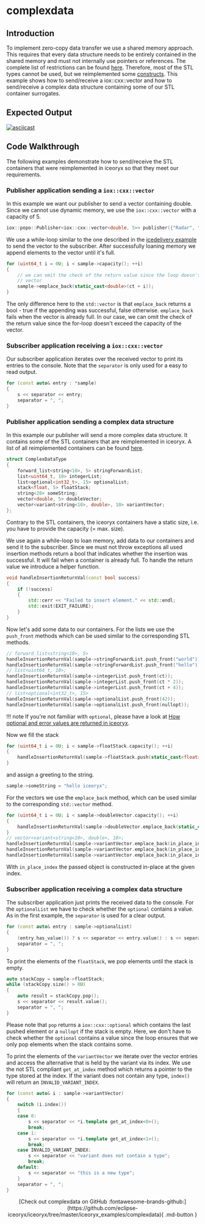 # complexdata

## Introduction

To implement zero-copy data transfer we use a shared memory approach. This requires that every data structure needs to be entirely
contained in the shared memory and must not internally use pointers or references. The complete list of restrictions can be found
[here](../../doc/website/getting-started/overview.md#restrictions). Therefore, most of the STL types cannot be used, but we
reimplemented some [constructs](../../iceoryx_hoofs/README.md#cxx). This example shows how
to send/receive a iox::cxx::vector and how to send/receive a complex data structure containing some of our STL container surrogates.

## Expected Output

[![asciicast](https://asciinema.org/a/410662.svg)](https://asciinema.org/a/410662)

## Code Walkthrough

The following examples demonstrate how to send/receive the STL containers that were reimplemented in iceoryx so that they meet
our requirements.

### Publisher application sending a `iox::cxx::vector`

In this example we want our publisher to send a vector containing double. Since we cannot use dynamic memory, we use the
`iox::cxx::vector` with a capacity of 5.

<!--[geoffrey][iceoryx_examples/complexdata/iox_publisher_vector.cpp][create publisher]-->
```cpp
iox::popo::Publisher<iox::cxx::vector<double, 5>> publisher({"Radar", "FrontRight", "VectorData"});
```

We use a while-loop similar to the one described in the
[icedelivery example](../icedelivery) to send the
vector to the subscriber. After successfully loaning memory we append elements to the vector until it's full.

<!--[geoffrey][iceoryx_examples/complexdata/iox_publisher_vector.cpp][vector emplace_back]-->
```cpp
for (uint64_t i = 0U; i < sample->capacity(); ++i)
{
    // we can omit the check of the return value since the loop doesn't exceed the capacity of the
    // vector
    sample->emplace_back(static_cast<double>(ct + i));
}
```

The only difference here to the `std::vector` is that `emplace_back` returns a bool - true if the appending was successful,
false otherwise. `emplace_back` fails when the vector is already full. In our case, we can omit the check of the return value
since the for-loop doesn't exceed the capacity of the vector.

### Subscriber application receiving a `iox::cxx::vector`

Our subscriber application iterates over the received vector to print its entries to the console. Note that the `separator` is only
used for a easy to read output.

<!--[geoffrey][iceoryx_examples/complexdata/iox_subscriber_vector.cpp][vector output]-->
```cpp
for (const auto& entry : *sample)
{
    s << separator << entry;
    separator = ", ";
}
```

### Publisher application sending a complex data structure

In this example our publisher will send a more complex data structure. It contains some of the STL containers that are reimplemented
in iceoryx. A list of all reimplemented containers can be found
[here](../../iceoryx_hoofs/README.md#cxx).

<!--[geoffrey][iceoryx_examples/complexdata/topic_data.hpp][complexdata type]-->
```cpp
struct ComplexDataType
{
    forward_list<string<10>, 5> stringForwardList;
    list<uint64_t, 10> integerList;
    list<optional<int32_t>, 15> optionalList;
    stack<float, 5> floatStack;
    string<20> someString;
    vector<double, 5> doubleVector;
    vector<variant<string<10>, double>, 10> variantVector;
};
```

Contrary to the STL containers, the iceoryx containers have a static size, i.e. you have to provide the capacity (= max. size).

We use again a while-loop to loan memory, add data to our containers and send it to the subscriber. Since we must not throw exceptions
all used insertion methods return a bool that indicates whether the insertion was successful. It will fail when a container is already
full. To handle the return value we introduce a helper function.

<!--[geoffrey][iceoryx_examples/complexdata/iox_publisher_complexdata.cpp][handle return val]-->
```cpp
void handleInsertionReturnVal(const bool success)
{
    if (!success)
    {
        std::cerr << "Failed to insert element." << std::endl;
        std::exit(EXIT_FAILURE);
    }
}
```

Now let's add some data to our containers. For the lists we use the `push_front` methods which can be used similar to the
corresponding STL methods.

<!--[geoffrey][iceoryx_examples/complexdata/iox_publisher_complexdata.cpp][fill lists]-->
```cpp
// forward_list<string<10>, 5>
handleInsertionReturnVal(sample->stringForwardList.push_front("world"));
handleInsertionReturnVal(sample->stringForwardList.push_front("hello"));
// list<uint64_t, 10>;
handleInsertionReturnVal(sample->integerList.push_front(ct));
handleInsertionReturnVal(sample->integerList.push_front(ct * 2));
handleInsertionReturnVal(sample->integerList.push_front(ct + 4));
// list<optional<int32_t>, 15>
handleInsertionReturnVal(sample->optionalList.push_front(42));
handleInsertionReturnVal(sample->optionalList.push_front(nullopt));
```

!!! note
    If you're not familiar with `optional`, please have a look at
    [How optional and error values are returned in iceoryx](../../doc/website/concepts/how-optional-and-error-values-are-returned-in-iceoryx.md#optional).

Now we fill the stack

<!--[geoffrey][iceoryx_examples/complexdata/iox_publisher_complexdata.cpp][fill stack]-->
```cpp
for (uint64_t i = 0U; i < sample->floatStack.capacity(); ++i)
{
    handleInsertionReturnVal(sample->floatStack.push(static_cast<float>(ct * i)));
}
```

and assign a greeting to the string.

<!--[geoffrey][iceoryx_examples/complexdata/iox_publisher_complexdata.cpp][assign string]-->
```cpp
sample->someString = "hello iceoryx";
```

For the vectors we use the `emplace_back` method, which can be used similar to the corresponding `std::vector` method.

<!--[geoffrey][iceoryx_examples/complexdata/iox_publisher_complexdata.cpp][fill vectors]-->
```cpp
for (uint64_t i = 0U; i < sample->doubleVector.capacity(); ++i)
{
    handleInsertionReturnVal(sample->doubleVector.emplace_back(static_cast<double>(ct + i)));
}
// vector<variant<string<10>, double>, 10>;
handleInsertionReturnVal(sample->variantVector.emplace_back(in_place_index<0>(), "seven"));
handleInsertionReturnVal(sample->variantVector.emplace_back(in_place_index<1>(), 8.0));
handleInsertionReturnVal(sample->variantVector.emplace_back(in_place_index<0>(), "nine"));
```

With `in_place_index` the passed object is constructed in-place at the given index.

### Subscriber application receiving a complex data structure

The subscriber application just prints the received data to the console. For the `optionalList` we have to check whether the
`optional` contains a value. As in the first example, the `separator` is used for a clear output.

<!--[geoffrey][iceoryx_examples/complexdata/iox_subscriber_complexdata.cpp][read optional list]-->
```cpp
for (const auto& entry : sample->optionalList)
{
    (entry.has_value()) ? s << separator << entry.value() : s << separator << "optional is empty";
    separator = ", ";
}
```

To print the elements of the `floatStack`, we pop elements until the stack is empty.

<!--[geoffrey][iceoryx_examples/complexdata/iox_subscriber_complexdata.cpp][read stack]-->
```cpp
auto stackCopy = sample->floatStack;
while (stackCopy.size() > 0U)
{
    auto result = stackCopy.pop();
    s << separator << result.value();
    separator = ", ";
}
```

Please note that `pop` returns a `iox::cxx::optional` which contains the last pushed element or a `nullopt` if the stack is
empty. Here, we don't have to check whether the `optional` contains a value since the loop ensures that we only pop elements
when the stack contains some.

To print the elements of the `variantVector` we iterate over the vector entries and access the alternative that is held by the
variant via its index. We use the not STL compliant `get_at_index` method which returns a pointer to the type stored at the
index. If the variant does not contain any type, `index()` will return an `INVALID_VARIANT_INDEX`.

<!--[geoffrey][iceoryx_examples/complexdata/iox_subscriber_complexdata.cpp][read variant vector]-->
```cpp
for (const auto& i : sample->variantVector)
{
    switch (i.index())
    {
    case 0:
        s << separator << *i.template get_at_index<0>();
        break;
    case 1:
        s << separator << *i.template get_at_index<1>();
        break;
    case INVALID_VARIANT_INDEX:
        s << separator << "variant does not contain a type";
        break;
    default:
        s << separator << "this is a new type";
    }
    separator = ", ";
}
```

<center>
[Check out complexdata on GitHub :fontawesome-brands-github:](https://github.com/eclipse-iceoryx/iceoryx/tree/master/iceoryx_examples/complexdata){ .md-button } <!--NOLINT github url required for website-->
</center>
